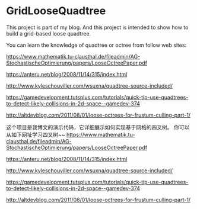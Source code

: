 # GridLooseQuadtree
  This project is part of my blog.
  And this project is intended to show how to build a grid-based loose quadtree.
  
  You can learn the knowledge of quadtree or octree from follow web sites:
  
  https://www.mathematik.tu-clausthal.de/fileadmin/AG-StochastischeOptimierung/papers/LooseOctreePaper.pdf
  
  https://anteru.net/blog/2008/11/14/315/index.html
  
  http://www.kyleschouviller.com/wsuxna/quadtree-source-included/
  
  https://gamedevelopment.tutsplus.com/tutorials/quick-tip-use-quadtrees-to-detect-likely-collisions-in-2d-space--gamedev-374
  
  http://altdevblog.com/2011/08/01/loose-octrees-for-frustum-culling-part-1/
  
  这个项目是我博文的演示代码，它详细展示如何实现基于网格的四叉树。
  你可以从如下网址学习四叉树~~
  https://www.mathematik.tu-clausthal.de/fileadmin/AG-StochastischeOptimierung/papers/LooseOctreePaper.pdf
  
  https://anteru.net/blog/2008/11/14/315/index.html
  
  http://www.kyleschouviller.com/wsuxna/quadtree-source-included/
  
  https://gamedevelopment.tutsplus.com/tutorials/quick-tip-use-quadtrees-to-detect-likely-collisions-in-2d-space--gamedev-374
  
  http://altdevblog.com/2011/08/01/loose-octrees-for-frustum-culling-part-1/
  

